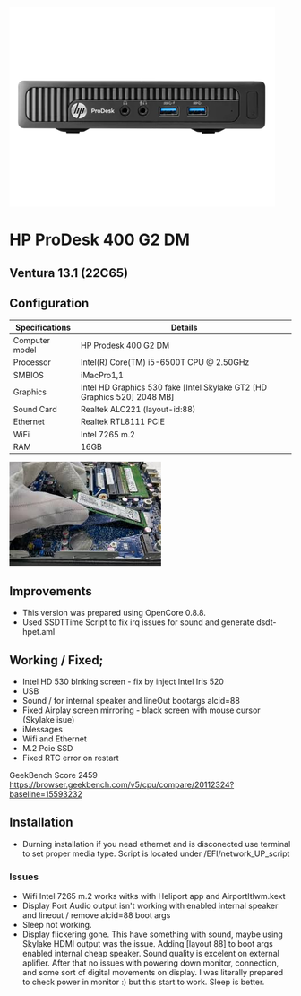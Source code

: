 ![HP Prodesk 400 G2 DM](OC/Resources/Image/HP-ProDesk-400-G2.webp)
# HP ProDesk 400 G2 DM 
## Ventura 13.1 (22C65)

## Configuration

| Specifications | Details                                          |
| ------------------- | ------------------------------------------- |
| Computer model      | HP Prodesk 400 G2 DM      					|
| Processor           | Intel(R) Core(TM) i5-6500T CPU @ 2.50GHz    |
| SMBIOS              | iMacPro1,1     |
| Graphics			  | Intel HD Graphics 530 fake [Intel Skylake GT2 [HD Graphics 520] 2048  MB]                 		|
| Sound Card          | Realtek ALC221 (layout-id:88)            |
| Ethernet		      | Realtek RTL8111 PCIE                        |
| WiFi		          | Intel 7265 m.2                          	|
| RAM		          | 16GB                                     	|


![m.2 ssd and Prodesk mainboard wiht two m.2 slots](OC/Resources/Image/ssd.jpg)


## Improvements

- This version was prepared using OpenCore 0.8.8.
- Used SSDTTime Script to fix irq issues for sound and generate dsdt-hpet.aml 




## Working / Fixed; 


+ Intel HD 530 blnking screen - fix by inject Intel Iris 520 
+ USB
+ Sound / for internal speaker and lineOut bootargs alcid=88
+ Fixed Airplay screen mirroring - black screen with mouse cursor (Skylake isue) 
+ iMessages
+ Wifi and Ethernet
+ M.2 Pcie SSD 
+ Fixed RTC error on restart 

GeekBench Score 2459
https://browser.geekbench.com/v5/cpu/compare/20112324?baseline=15593232

## Installation




- Durning installation if you nead ethernet and is disconected use terminal to set proper media type. Script is located under /EFI/network_UP_script 


### Issues
+ Wifi Intel 7265 m.2 works witks with Heliport app and AirportItlwm.kext
+ Display Port Audio output isn't working with enabled internal speaker and lineout / remove alcid=88 boot args 
+ Sleep not working. 
+ Display flickering gone. This have something with sound, maybe using Skylake HDMI output was the issue. Adding [layout 88] to boot args enabled internal cheap speaker. Sound quality is excelent on external aplifier. After that no issues with powering down monitor, connection, and some sort of digital movements on display. I was literally prepared to check power in monitor :) but this start to work. Sleep is better.